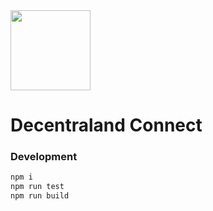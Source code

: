 <img src="https://ui.decentraland.org/decentraland_256x256.png" height="128" width="128" />

# Decentraland Connect

### Development

```bash
npm i
npm run test
npm run build
```
